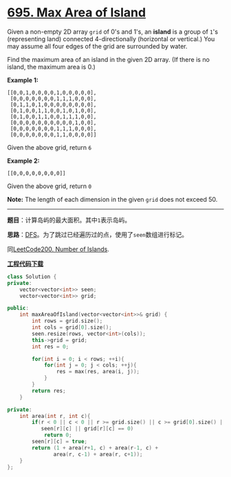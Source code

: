 # [695. Max Area of Island](https://leetcode.com/problems/max-area-of-island/)

Given a non-empty 2D array `grid` of 0's and 1's, an **island** is a group of `1`'s (representing land) connected 4-directionally (horizontal or vertical.) You may assume all four edges of the grid are surrounded by water.

Find the maximum area of an island in the given 2D array. (If there is no island, the maximum area is 0.)

**Example 1:**

```
[[0,0,1,0,0,0,0,1,0,0,0,0,0],
 [0,0,0,0,0,0,0,1,1,1,0,0,0],
 [0,1,1,0,1,0,0,0,0,0,0,0,0],
 [0,1,0,0,1,1,0,0,1,0,1,0,0],
 [0,1,0,0,1,1,0,0,1,1,1,0,0],
 [0,0,0,0,0,0,0,0,0,0,1,0,0],
 [0,0,0,0,0,0,0,1,1,1,0,0,0],
 [0,0,0,0,0,0,0,1,1,0,0,0,0]]
```

Given the above grid, return `6`

**Example 2:**

```
[[0,0,0,0,0,0,0,0]]
```

Given the above grid, return `0`

**Note:** The length of each dimension in the given `grid` does not exceed 50.

-----

**题目**：计算岛屿的最大面积。其中`1`表示岛屿。

**思路**：[DFS](https://leetcode.com/problems/max-area-of-island/solution/)。为了跳过已经遍历过的点，使用了`seen`数组进行标记。

同[LeetCode200. Number of Islands](https://leetcode.com/problems/number-of-islands/).

[**工程代码下载**](https://github.com/shenkh/leetcode)

```cpp
class Solution {
private:
    vector<vector<int>> seen;
    vector<vector<int>> grid;

public:
    int maxAreaOfIsland(vector<vector<int>>& grid) {
        int rows = grid.size();
        int cols = grid[0].size();
        seen.resize(rows, vector<int>(cols));
        this->grid = grid;
        int res = 0;

        for(int i = 0; i < rows; ++i){
            for(int j = 0; j < cols; ++j){
                res = max(res, area(i, j));
            }
        }
        return res;
    }

private:
    int area(int r, int c){
        if(r < 0 || c < 0 || r >= grid.size() || c >= grid[0].size() ||
           seen[r][c] || grid[r][c] == 0)
            return 0;
        seen[r][c] = true;
        return (1 + area(r+1, c) + area(r-1, c) +
               area(r, c-1) + area(r, c+1));
    }
};
```
